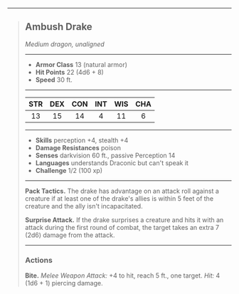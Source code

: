 ***
> ## Ambush Drake
> *Medium dragon, unaligned*
> 
> ***
> 
> - **Armor Class** 13 (natural armor)
> - **Hit Points** 22 (4d6 + 8)
> - **Speed** 30 ft.
> 
> ***
> 
> |STR|DEX|CON|INT|WIS|CHA|
> |:---:|:---:|:---:|:---:|:---:|:---:|
> |13|15|14|4|11|6|
> 
> ***
> 
> - **Skills** perception +4, stealth +4
> - **Damage Resistances** poison
> - **Senses** darkvision 60 ft., passive Perception 14
> - **Languages** understands Draconic but can't speak it
> - **Challenge** 1/2 (100 xp)
> 
> ***
> 
> **Pack Tactics.** The drake has advantage on an attack roll against a creature if at least one of the drake's allies is within 5 feet of the creature and the ally isn't incapacitated.
> 
> **Surprise Attack.** If the drake surprises a creature and hits it with an attack during the first round of combat, the target takes an extra 7 (2d6) damage from the attack.
> 
> ***
> 
> ### Actions
> **Bite.** *Melee Weapon Attack:* +4 to hit, reach 5 ft., one target. *Hit:* 4 (1d6 + 1) piercing damage.
